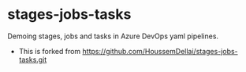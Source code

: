# stages-jobs-tasks
Demoing stages, jobs and tasks in Azure DevOps yaml pipelines.

- This is forked from https://github.com/HoussemDellai/stages-jobs-tasks.git
